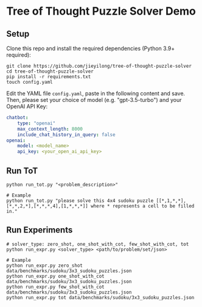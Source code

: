 # Tree of Thought Puzzle Solver Demo


## Setup

Clone this repo and install the required dependencies (Python 3.9+ required):

```shell
git clone https://github.com/jieyilong/tree-of-thought-puzzle-solver
cd tree-of-thought-puzzle-solver
pip install -r requirements.txt
touch config.yaml
```

Edit the YAML file `config.yaml`, paste in the following content and save. Then, please set your choice of model (e.g. "gpt-3.5-turbo") and your OpenAI API Key:

```yaml
chatbot:
    type: "openai"
    max_context_length: 8000
    include_chat_history_in_query: false
openai:
    model: <model_name>
    api_key: <your_open_ai_api_key>
```

## Run ToT

```shell
python run_tot.py "<problem_description>"

# Example
python run_tot.py "please solve this 4x4 sudoku puzzle [[*,1,*,*],[*,*,2,*],[*,*,*,4],[1,*,*,*]] where * represents a cell to be filled in."
```

## Run Experiments

```shell
# solver_type: zero_shot, one_shot_with_cot, few_shot_with_cot, tot
python run_expr.py <solver_type> <path/to/problem/set/json>

# Example
python run_expr.py zero_shot data/benchmarks/sudoku/3x3_sudoku_puzzles.json
python run_expr.py one_shot_with_cot data/benchmarks/sudoku/3x3_sudoku_puzzles.json
python run_expr.py few_shot_with_cot data/benchmarks/sudoku/3x3_sudoku_puzzles.json
python run_expr.py tot data/benchmarks/sudoku/3x3_sudoku_puzzles.json
```